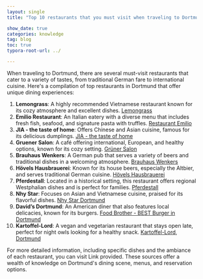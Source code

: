 ```yaml
---
layout: single
title: "Top 10 restaurants that you must visit when traveling to Dortmund"

show_date: true
categories: knowledge
tag: blog
toc: true
typora-root-url: ../

---
```


When traveling to Dortmund, there are several must-visit restaurants that cater to a variety of tastes, from traditional German fare to international cuisine. Here's a compilation of top restaurants in Dortmund that offer unique dining experiences:

1. **Lemongrass**: A highly recommended Vietnamese restaurant known for its cozy atmosphere and excellent dishes. [Lemongrass](http://lemongrass-do.de/)
2. **Emilio Restaurant**: An Italian eatery with a diverse menu that includes fresh fish, seafood, and signature pasta with truffles. [Restaurant Emilio](https://restaurant-emilio.de/)
3. **JIA - the taste of home**: Offers Chinese and Asian cuisine, famous for its delicious dumplings. [JIA - the taste of home ](https://jia-the-taste-of-home.eatbu.com/?lang=en)
4. **Gruener Salon**: A café offering international, European, and healthy options, known for its cozy setting. [Grüner Salon](https://gruener-salon-am-nordmarkt.de/)
5. **Brauhaus Wenkers**: A German pub that serves a variety of beers and traditional dishes in a welcoming atmosphere. [Brauhaus Wenkers](https://wenkers.de/)
6. **Hövels Hausbrauerei**: Known for its house beers, especially the Altbier, and serves traditional German cuisine. [Hövels Hausbrauerei](https://www.hoevels-hausbrauerei.de/)
7. **Pferdestall**: Located in a historical setting, this restaurant offers regional Westphalian dishes and is perfect for families. [Pferdestall](https://pferdestall.biz/)
8. **Nhy Star**: Focuses on Asian and Vietnamese cuisine, praised for its flavorful dishes. [Nhy Star Dortmund](https://www.nhystardortmund.de/)
9. **David’s Dortmund**: An American diner that also features local delicacies, known for its burgers. [Food Brother - BEST Burger in Dortmund](https://dortmund.foodbrother.com/?cart_type=pickup)
10. **Kartoffel-Lord**: A vegan and vegetarian restaurant that stays open late, perfect for night owls looking for a healthy snack. [Kartoffel-Lord, Dortmund](https://www.tripadvisor.de/Restaurant_Review-g187372-d1340218-Reviews-Kartoffel_Lord-Dortmund_North_Rhine_Westphalia.html)

For more detailed information, including specific dishes and the ambiance of each restaurant, you can visit Link provided. These sources offer a wealth of knowledge on Dortmund's dining scene, menus, and reservation options.

